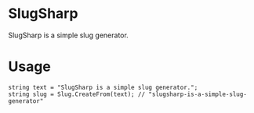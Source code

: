 SlugSharp
=========
SlugSharp is a simple slug generator.


Usage
=====
    string text = "SlugSharp is a simple slug generator.";
    string slug = Slug.CreateFrom(text); // "slugsharp-is-a-simple-slug-generator"
